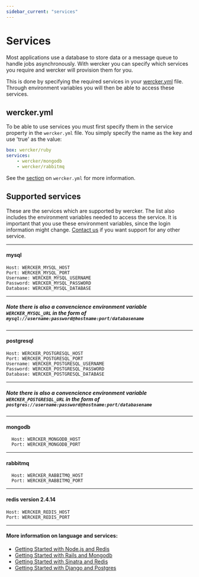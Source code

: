 ```yaml
---
sidebar_current: "services"
---
```


# Services

Most applications use a database to store data or a message queue to handle jobs asynchronously. With wercker you can specify which services you require and wercker will provision them for you.

This is done by specifying the required services in your [wercker.yml](/articles/werckeryml/) file. Through environment variables you will then be able to access these services.

## wercker.yml

To be able to use services you must first specify them in the service property in the `wercker.yml` file. You simply specify the name as the key and use 'true' as the value:


``` yaml
box: wercker/ruby
services:
    - wercker/mongodb
    - wercker/rabbitmq
```

See the [section](/articles/werckeryml/) on `wercker.yml` for more information.

## Supported services

These are the services which are supported by wercker. The list also includes the environment variables needed to access the service. It is important that you use these environment variables, since the login information might change. [Contact us](mailto:pleasemailus@wercker.com) if you want support for any other service.

****

#### mysql


    Host: WERCKER_MYSQL_HOST
    Port: WERCKER_MYSQL_PORT
    Username: WERCKER_MYSQL_USERNAME
    Password: WERCKER_MYSQL_PASSWORD
    Database: WERCKER_MYSQL_DATABASE

****
##### Note there is also a convencience environment variable `WERCKER_MYSQL_URL` in the form of `mysql://username:password@hostname:port/databasename`
****

#### postgresql


    Host: WERCKER_POSTGRESQL_HOST
    Port: WERCKER_POSTGRESQL_PORT
    Username: WERCKER_POSTGRESQL_USERNAME
    Password: WERCKER_POSTGRESQL_PASSWORD
    Database: WERCKER_POSTGRESQL_DATABASE


****
##### Note there is also a convencience environment variable `WERCKER_POSTGRESQL_URL` in the form of `postgres://username:password@hostname:port/databasename`
****

#### mongodb

      Host: WERCKER_MONGODB_HOST
      Port: WERCKER_MONGODB_PORT


****

#### rabbitmq

      Host: WERCKER_RABBITMQ_HOST
      Port: WERCKER_RABBITMQ_PORT


****

#### redis version 2.4.14

    Host: WERCKER_REDIS_HOST
    Port: WERCKER_REDIS_PORT

****


#### More information on language and services:

* [Getting Started with Node.js and Redis](/articles/languages/nodejs/nodejs-redis.html)
* [Getting Started with Rails and Mongodb](/articles/languages/ruby/rails-mongoid.html)
* [Getting Started with Sinatra and Redis](/articles/languages/ruby/sinatra-redis.html)
* [Getting Started with Django and Postgres](/articles/languages/python/django-postgres.html)
